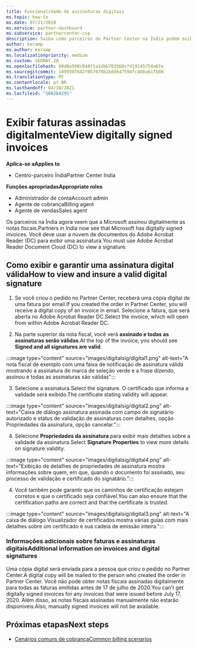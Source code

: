 ```yaml
---
title: Funcionalidade de assinaturas digitais
ms.topic: how-to
ms.date: 07/21/2020
ms.service: partner-dashboard
ms.subservice: partnercenter-csp
description: Saiba como parceiros do Partner Center na Índia podem exibir faturas assinadas digitalmente e receber cópias digitais de notas fiscais para pedidos criados no Partner Center.
author: keramp
ms.author: keramp
ms.localizationpriority: medium
ms.custom: SEOMAY.20
ms.openlocfilehash: b0d8a560c048f1a1dbb783560cf419145754a6fe
ms.sourcegitcommit: 1899307642f057070b1bdd647594fc46ba61fb08
ms.translationtype: MT
ms.contentlocale: pt-BR
ms.lasthandoff: 04/30/2021
ms.locfileid: "108284291"
---
```

# <a name="view-digitally-signed-invoices"></a><span data-ttu-id="37332-103">Exibir faturas assinadas digitalmente</span><span class="sxs-lookup"><span data-stu-id="37332-103">View digitally signed invoices</span></span>

<span data-ttu-id="37332-104">**Aplica-se a**</span><span class="sxs-lookup"><span data-stu-id="37332-104">**Applies to**</span></span>

- <span data-ttu-id="37332-105">Centro-parceiro Índia</span><span class="sxs-lookup"><span data-stu-id="37332-105">Partner Center India</span></span>

<span data-ttu-id="37332-106">**Funções apropriadas**</span><span class="sxs-lookup"><span data-stu-id="37332-106">**Appropriate roles**</span></span>

- <span data-ttu-id="37332-107">Administrador de conta</span><span class="sxs-lookup"><span data-stu-id="37332-107">Account admin</span></span>
- <span data-ttu-id="37332-108">Agente de cobrança</span><span class="sxs-lookup"><span data-stu-id="37332-108">Billing agent</span></span>
- <span data-ttu-id="37332-109">Agente de vendas</span><span class="sxs-lookup"><span data-stu-id="37332-109">Sales agent</span></span>

<span data-ttu-id="37332-110">Os parceiros na Índia agora veem que a Microsoft assinou digitalmente as notas fiscais.</span><span class="sxs-lookup"><span data-stu-id="37332-110">Partners in India now see that Microsoft has digitally signed invoices.</span></span> <span data-ttu-id="37332-111">Você deve usar a nuvem de documentos do Adobe Acrobat Reader (DC) para exibir uma assinatura.</span><span class="sxs-lookup"><span data-stu-id="37332-111">You must use Adobe Acrobat Reader Document Cloud (DC) to view a signature.</span></span>

## <a name="how-to-view-and-insure-a-valid-digital-signature"></a><span data-ttu-id="37332-112">Como exibir e garantir uma assinatura digital válida</span><span class="sxs-lookup"><span data-stu-id="37332-112">How to view and insure a valid digital signature</span></span>


1. <span data-ttu-id="37332-113">Se você criou o pedido no Partner Center, receberá uma cópia digital de uma fatura por email.</span><span class="sxs-lookup"><span data-stu-id="37332-113">If you created the order in Partner Center, you will receive a digital copy of an invoice in email.</span></span> <span data-ttu-id="37332-114">Selecione a fatura, que será aberta no Adobe Acrobat Reader DC.</span><span class="sxs-lookup"><span data-stu-id="37332-114">Select the invoice, which will open from within Adobe Acrobat Reader DC.</span></span>


2. <span data-ttu-id="37332-115">Na parte superior da nota fiscal, você verá **assinado e todas as assinaturas serão válidas**.</span><span class="sxs-lookup"><span data-stu-id="37332-115">At the top of the invoice, you should see **Signed and all signatures are valid**.</span></span>
 
 :::image type="content" source="images/digitalsig/digital1.png" alt-text="A nota fiscal de exemplo com uma faixa de notificação de assinatura válida mostrando a assinatura de marca de seleção verde e a frase dizendo, assinou e todas as assinaturas são válidas":::

3. <span data-ttu-id="37332-117">Selecione a assinatura.</span><span class="sxs-lookup"><span data-stu-id="37332-117">Select the signature.</span></span> <span data-ttu-id="37332-118">O certificado que informa a validade será exibido.</span><span class="sxs-lookup"><span data-stu-id="37332-118">The certificate stating validity will appear.</span></span>

:::image type="content" source="images/digitalsig/digital2.png" alt-text="Caixa de diálogo assinatura assinada com campo de signatário autorizado e status de validação de assinaturas com detalhes, opção Propriedades da assinatura, opção cancelar."::: 

4. <span data-ttu-id="37332-120">Selecione **Propriedades da assinatura** para exibir mais detalhes sobre a validade da assinatura.</span><span class="sxs-lookup"><span data-stu-id="37332-120">Select **Signature Properties** to view more details on signature validity.</span></span>

:::image type="content" source="images/digitalsig/digital4.png" alt-text="Exibição de detalhes de propriedades de assinatura mostra informações sobre quem, em que, quando o documento foi assinado, seu processo de validação e certificado do signatário."::: 

4. <span data-ttu-id="37332-122">Você também pode garantir que os caminhos de certificação estejam corretos e que o certificado seja confiável.</span><span class="sxs-lookup"><span data-stu-id="37332-122">You can also ensure that the certification paths are correct and that the certificate is trusted.</span></span>

 :::image type="content" source="images/digitalsig/digital3.png" alt-text="A caixa de diálogo Visualizador de certificados mostra várias guias com mais detalhes sobre um certificado e sua cadeia de emissão inteira.":::

### <a name="additional-information-on-invoices-and-digital-signatures"></a><span data-ttu-id="37332-124">Informações adicionais sobre faturas e assinaturas digitais</span><span class="sxs-lookup"><span data-stu-id="37332-124">Additional information on invoices and digital signatures</span></span>

<span data-ttu-id="37332-125">Uma cópia digital será enviada para a pessoa que criou o pedido no Partner Center.</span><span class="sxs-lookup"><span data-stu-id="37332-125">A digital copy will be mailed to the person who created the order in Partner Center.</span></span> <span data-ttu-id="37332-126">Você não pode obter notas fiscais assinadas digitalmente para todas as faturas emitidas antes de 17 de julho de 2020.</span><span class="sxs-lookup"><span data-stu-id="37332-126">You can't get digitally signed invoices for any invoices that were issued before July 17, 2020.</span></span> <span data-ttu-id="37332-127">Além disso, as notas fiscais assinadas manualmente não estarão disponíveis.</span><span class="sxs-lookup"><span data-stu-id="37332-127">Also, manually signed invoices will not be available.</span></span>

## <a name="next-steps"></a><span data-ttu-id="37332-128">Próximas etapas</span><span class="sxs-lookup"><span data-stu-id="37332-128">Next steps</span></span>

- [<span data-ttu-id="37332-129">Cenários comuns de cobrança</span><span class="sxs-lookup"><span data-stu-id="37332-129">Common billing scenarios</span></span>](common-billing-scenarios.md)